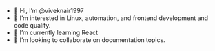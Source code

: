 - 👋 Hi, I’m @viveknair1997
- 👀 I’m interested in Linux, automation, and frontend development and code quality.
- 🌱 I’m currently learning React
- 💞️ I’m looking to collaborate on documentation topics.

<!---
viveknair1997/viveknair1997 is a ✨ special ✨ repository because its `README.md` (this file) appears on your GitHub profile.
You can click the Preview link to take a look at your changes.
--->
